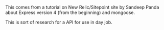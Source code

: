 This comes from a tutorial on New Relic/Sitepoint site by Sandeep Panda about Express version 4 (from the beginning) and mongoose.

This is sort of research for a API for use in day job.